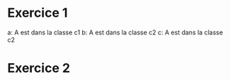# Exercice 1

a: A est dans la classe c1
b: A est dans la classe c2
c: A est dans la classe c2

# Exercice 2